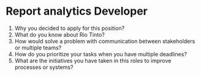 # Report analytics Developer

1. Why you decided to apply for this position?
2. What do you know about Rio Tinto?
3. How would solve a problem with communication between stakeholders or multiple teams?
4. How do you prioritize your tasks when you have multiple deadlines?
5. What are the initiatives you have taken in this roles to improve processes or systems?
